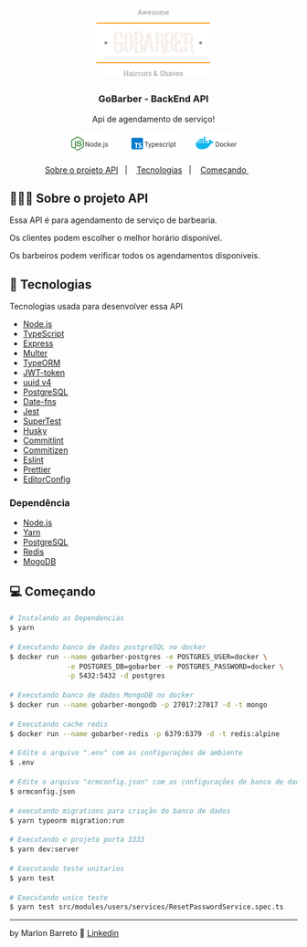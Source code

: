 <h1 align="center">
  <img alt="Logo" src="./readme_assets/logo.svg" width="200px">
</h1>

<h3 align="center">
  GoBarber - BackEnd API
</h3>

<p align="center">Api de agendamento de serviço!</p>

<p align="center">

<p align="center" vertical-align="center">
  <img src="./readme_assets/NODEjs.png?color=%23FF9000" title="Node.js"/>
  &nbsp;&nbsp;&nbsp;&nbsp;&nbsp;&nbsp;
  <img src="./readme_assets/TYPESCRIPT.png" title="Typescript"/>
  &nbsp;&nbsp;&nbsp;&nbsp;&nbsp;&nbsp;
  <img src="./readme_assets/DOCKER.png" title="Docker"/>
</p>



<p align="center">
  <a href="#-sobre-o-projeto">Sobre o projeto API</a>&nbsp;&nbsp;&nbsp;|&nbsp;&nbsp;&nbsp;
  <a href="#-tecnologias">Tecnologias</a>&nbsp;&nbsp;&nbsp;|&nbsp;&nbsp;&nbsp;
  <a href="#-inicio">Começando
</a>&nbsp;&nbsp;&nbsp;&nbsp;&nbsp;&nbsp;
</p>


## 💇🏻‍♂️ Sobre o projeto API

Essa API é para agendamento de serviço de barbearia.

Os clientes podem escolher o melhor horário disponível.

Os barbeiros podem verificar todos os agendamentos disponiveis.

## 🚀 Tecnologias

Tecnologias usada para desenvolver essa API

- [Node.js](https://nodejs.org/en/)
- [TypeScript](https://www.typescriptlang.org/)
- [Express](https://expressjs.com/pt-br/)
- [Multer](https://github.com/expressjs/multer)
- [TypeORM](https://typeorm.io/#/)
- [JWT-token](https://jwt.io/)
- [uuid v4](https://github.com/thenativeweb/uuidv4/)
- [PostgreSQL](https://www.postgresql.org/)
- [Date-fns](https://date-fns.org/)
- [Jest](https://jestjs.io/)
- [SuperTest](https://github.com/visionmedia/supertest)
- [Husky](https://github.com/typicode/husky)
- [Commitlint](https://github.com/conventional-changelog/commitlint)
- [Commitizen](https://github.com/commitizen/cz-cli)
- [Eslint](https://eslint.org/)
- [Prettier](https://prettier.io/)
- [EditorConfig](https://editorconfig.org/)

### Dependência

- [Node.js](https://nodejs.org/en/)
- [Yarn](https://classic.yarnpkg.com/)
- [PostgreSQL](https://www.postgresql.org/)
- [Redis](https://redis.io/)
- [MogoDB](https://www.mongodb.com/)


## 💻 Começando

```bash
# Instalando as Dependencias
$ yarn

# Executando banco de dados postgreSQL no docker
$ docker run --name gobarber-postgres -e POSTGRES_USER=docker \
              -e POSTGRES_DB=gobarber -e POSTGRES_PASSWORD=docker \
              -p 5432:5432 -d postgres

# Executando banco de dados MongoDB no docker
$ docker run --name gobarber-mongodb -p 27017:27017 -d -t mongo

# Executando cache redis
$ docker run --name gobarber-redis -p 6379:6379 -d -t redis:alpine

# Edite o arquivo ".env" com as configurações de ambiente
$ .env

# Edite o arquivo "ormconfig.json" com as configurações de banco de dados
$ ormconfig.json

# executando migrations para criação do banco de dados
$ yarn typeorm migration:run

# Executando o projeto porta 3333
$ yarn dev:server

# Executando teste unitarios
$ yarn test

# Executando unico teste
$ yarn test src/modules/users/services/ResetPasswordService.spec.ts
```


---

by Marlon Barreto 👋 [Linkedin](https://www.linkedin.com/in/marlon-nery-37411479/)
